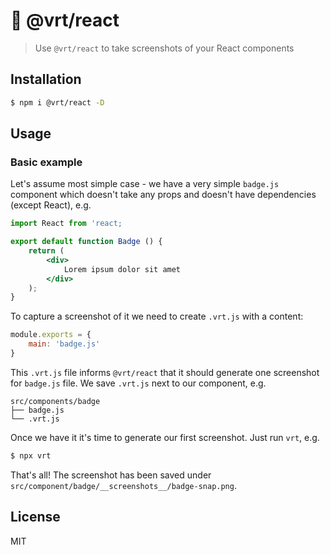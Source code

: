 # 📸 @vrt/react

> Use `@vrt/react` to take screenshots of your React components

## Installation

```sh
$ npm i @vrt/react -D
```

## Usage

### Basic example

Let's assume most simple case - we have a very simple `badge.js` component which doesn't take any props and doesn't have dependencies (except React), e.g.

```jsx
import React from 'react;

export default function Badge () {
    return (
        <div>
            Lorem ipsum dolor sit amet
        </div>
    );
}
```

To capture a screenshot of it we need to create `.vrt.js` with a content:

```js
module.exports = {
    main: 'badge.js'
}
```

This `.vrt.js` file informs `@vrt/react` that it should generate one screenshot for `badge.js` file. We save `.vrt.js` next to our component, e.g.

```
src/components/badge
├── badge.js
└── .vrt.js
```

Once we have it it's time to generate our first screenshot. Just run `vrt`, e.g.

```sh
$ npx vrt 
```

That's all! The screenshot has been saved under `src/component/badge/__screenshots__/badge-snap.png`.

### 

## License

MIT
